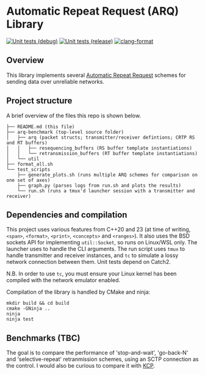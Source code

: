 # Automatic Repeat Request (ARQ) Library
[![Unit tests (debug)](https://github.com/wjgra/arq-benchmark/actions/workflows/cmake-build-debug.yml/badge.svg)](https://github.com/wjgra/arq-benchmark/actions/workflows/cmake-build-debug.yml)
[![Unit tests (release)](https://github.com/wjgra/arq-benchmark/actions/workflows/cmake-build-release.yml/badge.svg)](https://github.com/wjgra/arq-benchmark/actions/workflows/cmake-build-release.yml)
[![clang-format](https://github.com/wjgra/arq-benchmark/actions/workflows/clang-format.yml/badge.svg)](https://github.com/wjgra/arq-benchmark/actions/workflows/clang-format.yml)
## Overview
This library implements several [Automatic Repeat Request](https://en.wikipedia.org/wiki/Automatic_repeat_request) schemes for sending data over unreliable networks. 
## Project structure
A brief overview of the files this repo is shown below.
```
├── README.md (this file)
├── arq-benchmark (top-level source folder)
│   ├── arq (packet structs; transmitter/receiver defintions; CRTP RS and RT buffers)
│   │   ├── resequencing_buffers (RS buffer template instantiations)
│   │   └── retransmission_buffers (RT buffer template instantiations)
│   └── util
├── format_all.sh
└── test_scripts
    ├── generate_plots.sh (runs multiple ARQ schemes for comparison on one set of axes)
    ├── graph.py (parses logs from run.sh and plots the results)
    └── run.sh (runs a tmux'd launcher session with a transmitter and receiver)
```
## Dependencies and compilation
This project uses various features from C++20 and 23 (at time of writing, `<span>`, `<format>`, `<print>`, `<concepts>` and `<ranges>`). It also uses the BSD sockets API for implementing `util::Socket`, so runs on Linux/WSL only. The launcher uses to handle the CLI arguments. The run script uses `tmux` to handle transmitter and receiver instances, and `tc` to simulate a lossy network connection between them. Unit tests depend on Catch2.

N.B. In order to use `tc`, you must ensure your Linux kernel has been compiled with the network emulator enabled.

Compilation of the library is handled by CMake and ninja:
```
mkdir build && cd build
cmake -GNinja ..
ninja
ninja test
```
## Benchmarks (TBC)
The goal is to compare the performance of 'stop-and-wait', 'go-back-N' and 'selective-repeat' retranmission schemes, using an SCTP connection as the control. I would also be curious to compare it with [KCP](https://github.com/skywind3000/kcp/tree/master).
